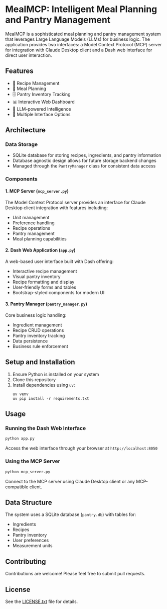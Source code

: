 # MealMCP: Intelligent Meal Planning and Pantry Management

MealMCP is a sophisticated meal planning and pantry management system that leverages Large Language Models (LLMs) for business logic. The application provides two interfaces: a Model Context Protocol (MCP) server for integration with Claude Desktop client and a Dash web interface for direct user interaction.

## Features

- 🧾 Recipe Management
- 🥘 Meal Planning
- 🗄️ Pantry Inventory Tracking
- 📊 Interactive Web Dashboard
- 🤖 LLM-powered Intelligence
- 🔄 Multiple Interface Options

## Architecture

### Data Storage
- SQLite database for storing recipes, ingredients, and pantry information
- Database agnostic design allows for future storage backend changes
- Managed through the `PantryManager` class for consistent data access

### Components

#### 1. MCP Server (`mcp_server.py`)
The Model Context Protocol server provides an interface for Claude Desktop client integration with features including:
- Unit management
- Preference handling
- Recipe operations
- Pantry management
- Meal planning capabilities

#### 2. Dash Web Application (`app.py`)
A web-based user interface built with Dash offering:
- Interactive recipe management
- Visual pantry inventory
- Recipe formatting and display
- User-friendly forms and tables
- Bootstrap-styled components for modern UI

#### 3. Pantry Manager (`pantry_manager.py`)
Core business logic handling:
- Ingredient management
- Recipe CRUD operations
- Pantry inventory tracking
- Data persistence
- Business rule enforcement

## Setup and Installation

1. Ensure Python is installed on your system
2. Clone this repository
3. Install dependencies using `uv`:
   ```
   uv venv
   uv pip install -r requirements.txt
   ```

## Usage

### Running the Dash Web Interface
```bash
python app.py
```
Access the web interface through your browser at `http://localhost:8050`

### Using the MCP Server
```bash
python mcp_server.py
```
Connect to the MCP server using Claude Desktop client or any MCP-compatible client.

## Data Structure

The system uses a SQLite database (`pantry.db`) with tables for:
- Ingredients
- Recipes
- Pantry inventory
- User preferences
- Measurement units

## Contributing

Contributions are welcome! Please feel free to submit pull requests.

## License

See the [LICENSE.txt](LICENSE.txt) file for details.
